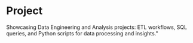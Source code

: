 # Project
Showcasing Data Engineering and Analysis projects: ETL workflows, SQL queries, and Python scripts for data processing and insights."
